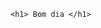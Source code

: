 <!DOCTYPE html> 
<html lang="pt-BR">  
<head>                
   <meta charset="UTF-8">  
   <meta name="viewport" content="width=device-width,initial-scale=1.0"> 

   <title>ANNA</title>  
</head> 
<body>  
   
    <h1> Bom dia </h1>	
	
	

</body 
</html> 
